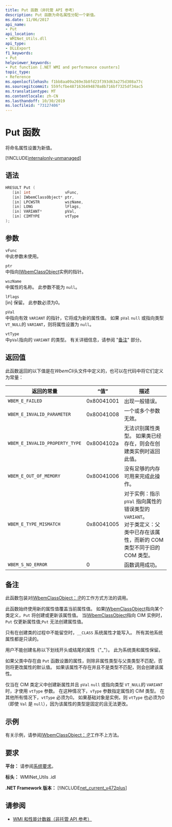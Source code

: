```yaml
---
title: Put 函数（非托管 API 参考）
description: Put 函数为命名属性分配一个新值。
ms.date: 11/06/2017
api_name:
- Put
api_location:
- WMINet_Utils.dll
api_type:
- DLLExport
f1_keywords:
- Put
helpviewer_keywords:
- Put function [.NET WMI and performance counters]
topic_type:
- Reference
ms.openlocfilehash: f1bb8aa09a269e3b8fd23f393d63a275d308a77c
ms.sourcegitcommit: 559fcfbe4871636494870a8b716bf7325df34ac5
ms.translationtype: MT
ms.contentlocale: zh-CN
ms.lasthandoff: 10/30/2019
ms.locfileid: "73127406"
---
```

# <a name="put-function"></a>Put 函数

将命名属性设置为新值。

[!INCLUDE[internalonly-unmanaged](../../../../includes/internalonly-unmanaged.md)]

## <a name="syntax"></a>语法

```cpp
HRESULT Put (
   [in] int               vFunc,
   [in] IWbemClassObject* ptr,
   [in] LPCWSTR           wszName,
   [in] LONG              lFlags,
   [in] VARIANT*          pVal,
   [in] CIMTYPE           vtType
);
```

## <a name="parameters"></a>参数

`vFunc`\
中此参数未使用。

`ptr`\
中指向[IWbemClassObject](/windows/desktop/api/wbemcli/nn-wbemcli-iwbemclassobject)实例的指针。

`wszName`\
中属性的名称。 此参数不能为 `null`。

`lFlags`\
[in] 保留。 此参数必须为0。

`pVal`\
中指向有效 `VARIANT` 的指针，它将成为新的属性值。 如果 `pVal` `null` 或指向类型 `VT_NULL`的 `VARIANT`，则将属性设置为 `null`。

`vtType`\
中`pVal`指向的 `VARIANT` 的类型。 有关详细信息，请参阅 "[备注](#remarks)" 部分。

## <a name="return-value"></a>返回值

此函数返回的以下值是在*WbemCli*头文件中定义的，也可以在代码中将它们定义为常量：

|返回的常量  |“值”  |描述  |
|---------|---------|---------|
|`WBEM_E_FAILED` | 0x80041001 | 出现一般错误。 |
|`WBEM_E_INVALID_PARAMETER` | 0x80041008 | 一个或多个参数无效。 |
|`WBEM_E_INVALID_PROPERTY_TYPE` | 0x8004102a | 无法识别属性类型。 如果类已经存在，则会在创建类实例时返回此值。 |
|`WBEM_E_OUT_OF_MEMORY` | 0x80041006 | 没有足够的内存可用来完成此操作。 |
| `WBEM_E_TYPE_MISMATCH` | 0x80041005 | 对于实例：指示 `pVal` 指向属性的错误类型的 `VARIANT`。 <br/> 对于类定义：父类中已存在该属性，而新的 COM 类型不同于旧的 COM 类型。 |
|`WBEM_S_NO_ERROR` | 0 | 函数调用成功。 |

## <a name="remarks"></a>备注

此函数包装对[IWbemClassObject：:P](/windows/desktop/api/wbemcli/nf-wbemcli-iwbemclassobject-put)的工作方式方法的调用。

此函数始终使用新的属性值覆盖当前属性值。 如果[IWbemClassObject](/windows/desktop/api/wbemcli/nn-wbemcli-iwbemclassobject)指向某个类定义，`Put` 将创建或更新该属性值。 当[IWbemClassObject](/windows/desktop/api/wbemcli/nn-wbemcli-iwbemclassobject)指向 CIM 实例时，`Put` 仅更新属性值;`Put` 无法创建属性值。

只有在创建类的过程中不能留空时，`__CLASS` 系统属性才能写入。 所有其他系统属性都是只读的。

用户不能创建名称以下划线开头或结尾的属性（"_"）。 此为系统类和属性保留。

如果父类中存在由 `Put` 函数设置的属性，则除非属性类型与父类类型不匹配，否则将更改属性的默认值。 如果该属性不存在并且不是类型不匹配，则会创建该属性。

仅当在 CIM 类定义中创建新属性并且 `pVal` `null` 或指向类型 `VT_NULL`的 `VARIANT` 时，才使用 `vtType` 参数。 在这种情况下，`vType` 参数指定属性的 CIM 类型。 在其他所有情况下，`vtType` 必须为0。 如果基础对象是实例，则 `vtType` 也必须为0（即使 `Val` 是 `null`），因为该属性的类型是固定的且无法更改。

## <a name="example"></a>示例

有关示例，请参阅[IWbemClassObject：:P](/windows/desktop/api/wbemcli/nf-wbemcli-iwbemclassobject-put)工作不上方法。

## <a name="requirements"></a>要求

**平台：** 请参阅[系统要求](../../get-started/system-requirements.md)。

**标头：** WMINet_Utils .idl

**.NET Framework 版本：** [!INCLUDE[net_current_v472plus](../../../../includes/net-current-v472plus.md)]

## <a name="see-also"></a>请参阅

- [WMI 和性能计数器（非托管 API 参考）](index.md)
